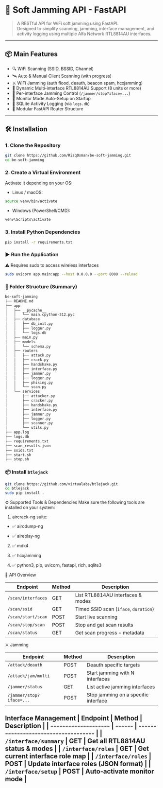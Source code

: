 # 📡 Soft Jamming API - FastAPI

> A RESTful API for WiFi soft jamming using FastAPI.  
> Designed to simplify scanning, jamming, interface management, and activity logging using multiple Alfa Network RTL8814AU interfaces.

---

## 📦 Main Features

- 🔍 WiFi Scanning (SSID, BSSID, Channel)
- 🛰 Auto & Manual Client Scanning (with progress)
- ⚔️ WiFi Jamming (auth flood, deauth, beacon spam, hcxjamming)
- 🧠 Dynamic Multi-interface RTL8814AU Support (8 units or more)
- 🧩 Per-interface Jamming Control (`/jammer/stop?iface=...`)
- 🧼 Monitor Mode Auto-Setup on Startup
- 📝 SQLite Activity Logging (via `logs.db`)
- 🧰 Modular FastAPI Router Structure

---

## 🛠 Installation

### 1. Clone the Repository

```bash
git clone https://github.com/RizqOsman/be-soft-jamming.git 
cd be-soft-jamming
```

### 2. Create a Virtual Environment
Activate it depending on your OS:

- Linux / macOS:
```bash
source venv/bin/activate
```

- Windows (PowerShell/CMD):
```bash
venv\Scripts\activate
```

### 3. Install Python Dependencies
```bash
pip install -r requirements.txt
```

### ▶ Run the Application 
⚠️ Requires sudo to access wireless interfaces
```bash
sudo uvicorn app.main:app --host 0.0.0.0 --port 8000 --reload
```

### 🔀 Folder Structure (Summary)
```bash
be-soft-jamming
├── README.md
├── app
│   ├── __pycache__
│   │   └── main.cpython-312.pyc
│   ├── database
│   │   ├── db_init.py
│   │   ├── logger.py
│   │   └── logs.db
│   ├── main.py
│   ├── models
│   │   └── schema.py
│   ├── routers
│   │   ├── attack.py
│   │   ├── crack.py
│   │   ├── handshake.py
│   │   ├── interface.py
│   │   ├── jammer.py
│   │   ├── logger.py
│   │   ├── phising.py
│   │   └── scan.py
│   └── services
│       ├── attacker.py
│       ├── cracker.py
│       ├── handshake.py
│       ├── interface.py
│       ├── jammer.py
│       ├── logger.py
│       ├── scanner.py
│       └── utils.py
├── app.log
├── logs.db
├── requirements.txt
├── scan_results.json
├── ssids.txt
├── start.sh
├── stop.sh
```

### 📦 Install `btlejack`
```bash
git clone https://github.com/virtualabs/btlejack.git
cd btlejack
sudo pip install .
```

⚙️ Supported Tools & Dependencies
Make sure the following tools are installed on your system:
1) aircrack-ng suite:

- ✅ airodump-ng

- ✅ aireplay-ng

2) ✅ mdk4

3) ✅ hcxjamming

4) ✅ python3, pip, uvicorn, fastapi, rich, sqlite3


📡 API Overview

| Endpoint           | Method | Description                           |
| ------------------ | ------ | ------------------------------------- |
| `/scan/interfaces` | GET    | List RTL8814AU interfaces & modes     |
| `/scan/ssid`       | GET    | Timed SSID scan (`iface`, `duration`) |
| `/scan/start/scan` | POST   | Start live scanning                   |
| `/scan/stop/scan`  | POST   | Stop and get scan results             |
| `/scan/status`     | GET    | Get scan progress + metadata          |

⚔️ Jamming

| Endpoint                 | Method | Description                          |
| ------------------------ | ------ | ------------------------------------ |
| `/attack/deauth`         | POST   | Deauth specific targets              |
| `/attack/jam/multi`      | POST   | Start jamming with N interfaces      |
| `/jammer/status`         | GET    | List active jamming interfaces       |
| `/jammer/stop?iface=...` | POST   | Stop jamming on a specific interface |

Interface Management
| Endpoint             | Method | Description                          |
| -------------------- | ------ | ------------------------------------ |
| `/interface/summary` | GET    | Get all RTL8814AU status & modes     |
| `/interface/roles`   | GET    | Get current interface role map       |
| `/interface/roles`   | POST   | Update interface roles (JSON format) |
| `/interface/setup`   | POST   | Auto-activate monitor mode           |
---